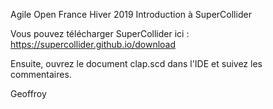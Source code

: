 Agile Open France Hiver 2019
Introduction à SuperCollider

Vous pouvez télécharger SuperCollider ici :
https://supercollider.github.io/download

Ensuite, ouvrez le document clap.scd dans l'IDE et suivez les commentaires.

Geoffroy
